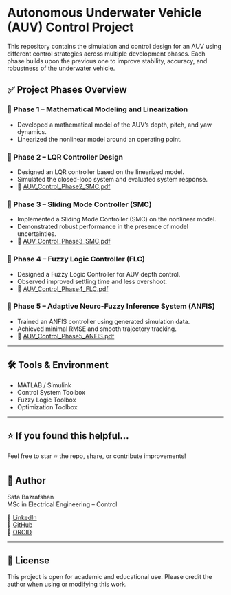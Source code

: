 # Autonomous Underwater Vehicle (AUV) Control Project

This repository contains the simulation and control design for an AUV using different control strategies across multiple development phases. Each phase builds upon the previous one to improve stability, accuracy, and robustness of the underwater vehicle.

## ✅ Project Phases Overview

### 🔹 Phase 1 – Mathematical Modeling and Linearization
- Developed a mathematical model of the AUV’s depth, pitch, and yaw dynamics.
- Linearized the nonlinear model around an operating point.

### 🔹 Phase 2 – LQR Controller Design
- Designed an LQR controller based on the linearized model.
- Simulated the closed-loop system and evaluated system response.
- 📄 [AUV_Control_Phase2_SMC.pdf](AUV_Control_Phase2_SMC.pdf)

### 🔹 Phase 3 – Sliding Mode Controller (SMC)
- Implemented a Sliding Mode Controller (SMC) on the nonlinear model.
- Demonstrated robust performance in the presence of model uncertainties.
- 📄 [AUV_Control_Phase3_SMC.pdf](AUV_Control_Phase3_SMC.pdf)

### 🔹 Phase 4 – Fuzzy Logic Controller (FLC)
- Designed a Fuzzy Logic Controller for AUV depth control.
- Observed improved settling time and less overshoot.
- 📄 [AUV_Control_Phase4_FLC.pdf](AUV_Control_Phase4_FLC.pdf)

### 🔹 Phase 5 – Adaptive Neuro-Fuzzy Inference System (ANFIS)
- Trained an ANFIS controller using generated simulation data.
- Achieved minimal RMSE and smooth trajectory tracking.
- 📄 [AUV_Control_Phase5_ANFIS.pdf](AUV_Control_Phase5_ANFIS.pdf)

---

## 🛠 Tools & Environment
- MATLAB / Simulink
- Control System Toolbox
- Fuzzy Logic Toolbox
- Optimization Toolbox

---

## ⭐️ If you found this helpful...

Feel free to star ⭐️ the repo, share, or contribute improvements!

## 👤 Author

Safa Bazrafshan  
MSc in Electrical Engineering – Control  

🔗 [LinkedIn](https://www.linkedin.com/in/safa-bazrafshan-04100a29a)  
🔗 [GitHub](https://github.com/safa-bazrafshan)  
🔗 [ORCID](https://orcid.org/0009-0004-4029-9550)

---

## 📝 License

This project is open for academic and educational use. Please credit the author when using or modifying this work.

